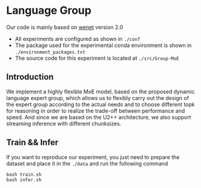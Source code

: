 # Language Group
Our code is mainly based on [wenet](https://github.com/wenet-e2e/wenet) version 2.0

- All experiments are configured as shown in `./conf`
- The package used for the experimental conda environment is shown in `./environment_packages.txt`
- The source code for this experiment is located at `./src/Group-MoE`

## Introduction
We implement a highly flexible MoE model, based on the proposed dynamic language expert group, which allows us to flexibly carry out the design of the expert group according to the actual needs and to choose different topk for reasoning in order to realize the trade-off between performance and speed. And since we are based on the U2++ architecture, we also support streaming inference with different chunksizes.
## Train && Infer
If you want to reproduce our experiment, you just need to prepare the dataset and place it in the `./data` and run the following command
```
bash train.sh
bash infer.sh
```